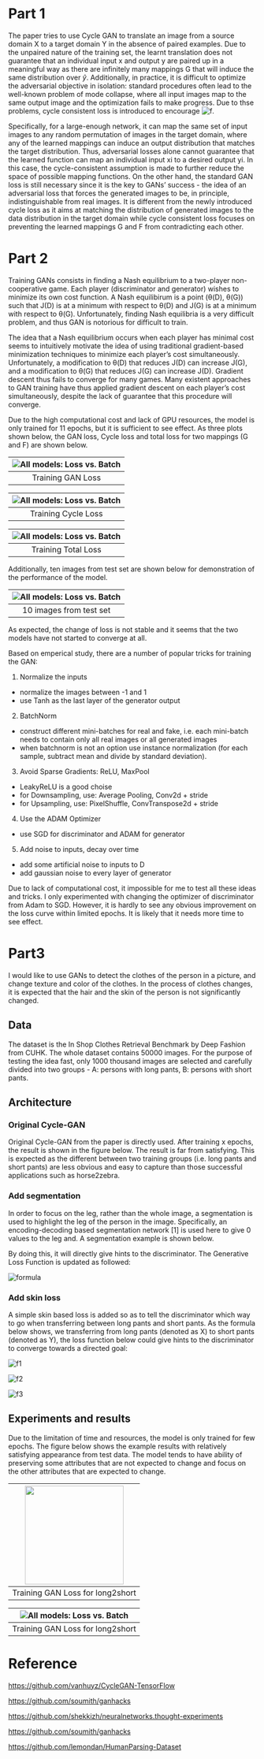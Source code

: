 # Part 1
The paper tries to use Cycle GAN to translate an image from a source domain X to a target domain Y in the absence of paired examples. Due to the unpaired nature of the training set, the learnt translation does not guarantee that an individual input x and output y are paired up in a meaningful way as there are infinitely many mappings G that will induce the same distribution over $\hat{y}$. Additionally, in practice, it is difficult to optimize the adversarial objective in isolation: standard procedures often lead to the well-known problem of mode collapse, where all input images map to the same output image and the optimization fails to make progress. Due to thse problems, cycle consistent loss is introduced to encourage ![f](http://latex2png.com/output//latex_6e9fdd000f3e545397bf4da82108b5ef.png).

<!-- $F(G(x)) \approx x$ and $G(F(y)) \approx y$. -->

Specifically, for a large-enough network, it can map the same set of input images to any random permutation of images in the target domain, where any of the learned mappings can induce an output distribution that matches the target distribution. Thus, adversarial losses alone cannot guarantee that the learned function can map an individual input xi to a desired output yi. In this case, the cycle-consistent assumption is made to further reduce the space of possible mapping functions. On the other hand, the standard GAN loss is still necessary since it is the key to GANs’ success - the idea of an adversarial loss that forces the generated images to be, in principle, indistinguishable from real images. It is different from the newly introduced cycle loss as it aims at matching the distribution of generated images to the data distribution in the target domain while cycle consistent loss focuses on preventing the learned mappings G and F from contradicting each other.


# Part 2

Training GANs consists in finding a Nash equilibrium to a two-player non-cooperative game. Each player (discriminator and generator) wishes to minimize its own cost function. A Nash equilibirum is a point (θ(D), θ(G)) such that J(D) is at a minimum with respect to θ(D) and J(G) is at a minimum with respect to θ(G). Unfortunately, finding Nash equilibria is a very difficult problem, and thus GAN is notorious for difficult to train. 

The idea that a Nash equilibrium occurs when each player has minimal cost seems to intuitively motivate the idea of using traditional gradient-based minimization techniques to minimize each player’s cost simultaneously. Unfortunately, a modification to θ(D) that reduces J(D) can increase J(G), and a modification to θ(G) that reduces J(G) can increase J(D). Gradient descent thus fails to converge for many games. Many existent approaches to GAN training have thus applied gradient descent on each player’s cost simultaneously, despite the lack of guarantee that this procedure will converge.

Due to the high computational cost and lack of GPU resources, the model is only trained for 11 epochs, but it is sufficient to see effect. As three plots shown below, the GAN loss, Cycle loss and total loss for two mappings (G and F) are shown below. 

| ![All models: Loss vs. Batch](https://raw.githubusercontent.com/PAN001/Cycle-GAN-long-2-short/master/plots/gan_loss.png) | 
|:--:| 
| Training GAN Loss|

| ![All models: Loss vs. Batch](https://raw.githubusercontent.com/PAN001/Cycle-GAN-long-2-short/master/plots/cycle_loss.png) | 
|:--:| 
| Training Cycle Loss|

| ![All models: Loss vs. Batch](https://raw.githubusercontent.com/PAN001/Cycle-GAN-long-2-short/master/plots/total_loss.png) | 
|:--:| 
| Training Total Loss|

Additionally, ten images from test set are shown below for demonstration of the performance of the model.

| ![All models: Loss vs. Batch](https://raw.githubusercontent.com/PAN001/Cycle-GAN-long-2-short/master/img/10pairs.png) | 
|:--:| 
| 10 images from test set|

As expected, the change of loss is not stable and it seems that the two models have not started to converge at all. 

Based on emperical study, there are a number of popular tricks for training the GAN:

1. Normalize the inputs

- normalize the images between -1 and 1
- use Tanh as the last layer of the generator output

2. BatchNorm

- construct different mini-batches for real and fake, i.e. each mini-batch needs to contain only all real images or all generated images
- when batchnorm is not an option use instance normalization (for each sample, subtract mean and divide by standard deviation).

3. Avoid Sparse Gradients: ReLU, MaxPool

- LeakyReLU is a good choise
- for Downsampling, use: Average Pooling, Conv2d + stride
- for Upsampling, use: PixelShuffle, ConvTranspose2d + stride

4. Use the ADAM Optimizer

- use SGD for discriminator and ADAM for generator

5. Add noise to inputs, decay over time

- add some artificial noise to inputs to D
- add gaussian noise to every layer of generator

Due to lack of computational cost, it impossible for me to test all these ideas and tricks. I only experimented with changing the optimizer of discriminator from Adam to SGD. However, it is hardly to see any obvious improvement on the loss curve within limited epochs. It is likely that it needs more time to see effect.

# Part3

I would like to use GANs to detect the clothes of the person in a picture, and change texture and color of the clothes. In the process of clothes changes, it is expected that the hair and the skin of the person is not significantly changed.

## Data

The dataset is the In Shop Clothes Retrieval Benchmark by Deep Fashion from CUHK. The whole dataset contains 50000 images. For the purpose of testing the idea fast, only 1000 thousand images are selected and carefully divided into two groups - A: persons with long pants, B: persons with short pants.

## Architecture
### Original Cycle-GAN
Original Cycle-GAN from the paper is directly used. After training x epochs, the result is shown in the figure below. The result is far from satisfying. This is expected as the different between two training groups (i.e. long pants and short pants) are less obvious and easy to capture than those successful applications such as horse2zebra. 

### Add segmentation
In order to focus on the leg, rather than the whole image, a segmentation is used to highlight the leg of the person in the image. Specifically, an encoding-decoding based segmentation network [1] is used here to give 0 values to the leg and. A segmentation example is shown below.


By doing this, it will directly give hints to the discriminator. The Generative Loss Function is updated as followed:

<!-- $$ L_{GAN} = E_{y\sim p(y)}[log(D_Y(Seg(Y) * Y))] + E_{x\sim p(x)}[log(1 - D_Y(Seg(X) * F(X)))] $$ -->

![formula](http://latex2png.com/output//latex_2c8624b8964f640ee731b7019e73468e.png)

### Add skin loss

A simple skin based loss is added so as to tell the discriminator which way to go when transferring between long pants and short pants. As the formula below shows, we transferring from long pants (denoted as X) to short pants (denoted as Y), the loss function below could give hints to the discriminator to converge towards a directed goal:

<!-- $$ L_{skin_X} = |skin_X - logits_X| $$ -->

![f1](http://latex2png.com/output//latex_be455ea4b05e53aa6c5fb88a6d000499.png)

<!-- $$ skin_X = \frac{S_X}{1+S_X}, S_X = relu(G(X) - origRGB)$$ -->

![f2](http://latex2png.com/output//latex_9a25df9f475a7d2f369620e79142ba2a.png)

<!-- $$logits_X = relu(-relu(skin_X))$$ -->

![f3](http://latex2png.com/output//latex_72432103c6d6a435f1ac29a886405628.png)

## Experiments and results

Due to the limitation of time and resources, the model is only trained for few epochs. The figure below shows the example results with relatively satisfying appearance from test data. The model tends to have ability of preserving some attributes that are not expected to change and focus on the other attributes that are expected to change.

|<img src="https://raw.githubusercontent.com/PAN001/Cycle-GAN-long-2-short/master/img/result.png" width="200">| 
|:--:| 
| Training GAN Loss for long2short|

| ![All models: Loss vs. Batch](https://raw.githubusercontent.com/PAN001/Cycle-GAN-long-2-short/master/plots/l2s_GAN_loss.png) | 
|:--:| 
| Training GAN Loss for long2short|

# Reference

https://github.com/vanhuyz/CycleGAN-TensorFlow

https://github.com/soumith/ganhacks

https://github.com/shekkizh/neuralnetworks.thought-experiments

https://github.com/soumith/ganhacks

https://github.com/lemondan/HumanParsing-Dataset


